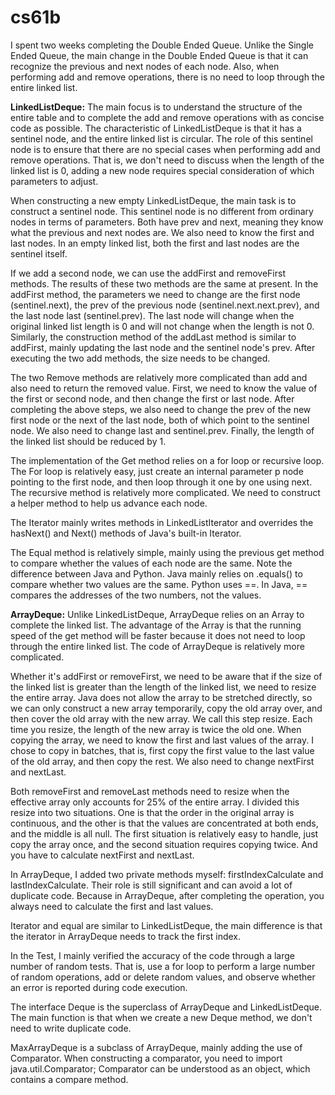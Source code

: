 # cs61b

I spent two weeks completing the Double Ended Queue. Unlike the Single Ended Queue, the main change in the Double Ended Queue is that it can recognize the previous and next nodes of each node. Also, when performing add and remove operations, there is no need to loop through the entire linked list.

**LinkedListDeque:** The main focus is to understand the structure of the entire table and to complete the add and remove operations with as concise code as possible. The characteristic of LinkedListDeque is that it has a sentinel node, and the entire linked list is circular. The role of this sentinel node is to ensure that there are no special cases when performing add and remove operations. That is, we don't need to discuss when the length of the linked list is 0, adding a new node requires special consideration of which parameters to adjust.

When constructing a new empty LinkedListDeque, the main task is to construct a sentinel node. This sentinel node is no different from ordinary nodes in terms of parameters. Both have prev and next, meaning they know what the previous and next nodes are. We also need to know the first and last nodes. In an empty linked list, both the first and last nodes are the sentinel itself.

If we add a second node, we can use the addFirst and removeFirst methods. The results of these two methods are the same at present. In the addFirst method, the parameters we need to change are the first node (sentinel.next), the prev of the previous node (sentinel.next.next.prev), and the last node last (sentinel.prev). The last node will change when the original linked list length is 0 and will not change when the length is not 0. Similarly, the construction method of the addLast method is similar to addFirst, mainly updating the last node and the sentinel node's prev. After executing the two add methods, the size needs to be changed.

The two Remove methods are relatively more complicated than add and also need to return the removed value. First, we need to know the value of the first or second node, and then change the first or last node. After completing the above steps, we also need to change the prev of the new first node or the next of the last node, both of which point to the sentinel node. We also need to change last and sentinel.prev. Finally, the length of the linked list should be reduced by 1.

The implementation of the Get method relies on a for loop or recursive loop. The For loop is relatively easy, just create an internal parameter p node pointing to the first node, and then loop through it one by one using next. The recursive method is relatively more complicated. We need to construct a helper method to help us advance each node.

The Iterator mainly writes methods in LinkedListIterator and overrides the hasNext() and Next() methods of Java's built-in Iterator.

The Equal method is relatively simple, mainly using the previous get method to compare whether the values of each node are the same. Note the difference between Java and Python. Java mainly relies on .equals() to compare whether two values are the same. Python uses ==. In Java, == compares the addresses of the two numbers, not the values.



**ArrayDeque:** Unlike LinkedListDeque, ArrayDeque relies on an Array to complete the linked list. The advantage of the Array is that the running speed of the get method will be faster because it does not need to loop through the entire linked list. The code of ArrayDeque is relatively more complicated.

Whether it's addFirst or removeFirst, we need to be aware that if the size of the linked list is greater than the length of the linked list, we need to resize the entire array. Java does not allow the array to be stretched directly, so we can only construct a new array temporarily, copy the old array over, and then cover the old array with the new array. We call this step resize. Each time you resize, the length of the new array is twice the old one. When copying the array, we need to know the first and last values of the array. I chose to copy in batches, that is, first copy the first value to the last value of the old array, and then copy the rest. We also need to change nextFirst and nextLast.

Both removeFirst and removeLast methods need to resize when the effective array only accounts for 25% of the entire array. I divided this resize into two situations. One is that the order in the original array is continuous, and the other is that the values are concentrated at both ends, and the middle is all null. The first situation is relatively easy to handle, just copy the array once, and the second situation requires copying twice. And you have to calculate nextFirst and nextLast.

In ArrayDeque, I added two private methods myself: firstIndexCalculate and lastIndexCalculate. Their role is still significant and can avoid a lot of duplicate code. Because in ArrayDeque, after completing the operation, you always need to calculate the first and last values.

Iterator and equal are similar to LinkedListDeque, the main difference is that the iterator in ArrayDeque needs to track the first index.

In the Test, I mainly verified the accuracy of the code through a large number of random tests. That is, use a for loop to perform a large number of random operations, add or delete random values, and observe whether an error is reported during code execution.


The interface Deque is the superclass of ArrayDeque and LinkedListDeque. The main function is that when we create a new Deque method, we don't need to write duplicate code.


MaxArrayDeque is a subclass of ArrayDeque, mainly adding the use of Comparator. When constructing a comparator, you need to import java.util.Comparator; Comparator can be understood as an object, which contains a compare method.
